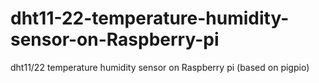 # dht11-22-temperature-humidity-sensor-on-Raspberry-pi
dht11/22 temperature humidity sensor on Raspberry pi (based on pigpio)
